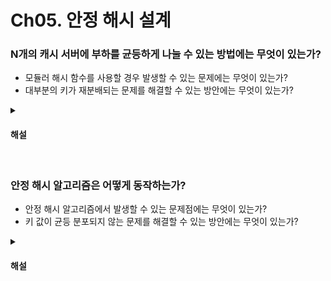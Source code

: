 # Ch05. 안정 해시 설계

### N개의 캐시 서버에 부하를 균등하게 나눌 수 있는 방법에는 무엇이 있는가?

* 모듈러 해시 함수를 사용할 경우 발생할 수 있는 문제에는 무엇이 있는가?
* 대부분의 키가 재분배되는 문제를 해결할 수 있는 방안에는 무엇이 있는가?

<details>
<summary><h4>해설</h4></summary>

> N개의 서버에 부하를 균등하게 나눌 수 있는 방법에는 무엇이 있는가?
* 모듈러 해시 함수를 사용해 특정 키 값이 저장될 서버 인덱스를 계산한다

> 모듈러 해시 함수를 사용할 경우 발생할 수 있는 문제에는 무엇이 있는가?
* 서버 풀의 수가 증가하거나 감소할 경우 나머지 연산의 값이 달라진다. 대부분의 키 분포가 달라지므로 대규모 캐시 미스가 발생한다

> 대부분의 키가 재분배되는 문제를 해결할 수 있는 방안에는 무엇이 있는가?
* 안정 해시 알고리즘을 사용한다
* 전통적인 해시 함수는 서버 수가 변할 때 대부분의 키가 재배치되는 반면에, 안정 해시는 테이블 크기가 조정될 때 평균적으로 k/n 개의 키만 재배치된다 
</details>


<br>

### 안정 해시 알고리즘은 어떻게 동작하는가?

* 안정 해시 알고리즘에서 발생할 수 있는 문제점에는 무엇이 있는가?
* 키 값이 균등 분포되지 않는 문제를 해결할 수 있는 방안에는 무엇이 있는가?

<details>
<summary><h4>해설</h4></summary>

> 안정 해시는 어떻게 동작하는가?
* 서버의 IP나 이름을 해싱하여 해시 공간에 서버를 위치시킨다
* 키를 저장할 때는 키의 해시 값으로부터 시계 방향으로 해시 공간을 탐색하고, 가장 첫 번째로 만나는 서버에 값을 저장한다

> 안정 해시 알고리즘에서 발생할 수 있는 문제점에는 무엇이 있는가?
* 첫 번째로는, 인접한 서버 사이의 해시 공간인 파티션을 균등하게 유지하는 게 불가능하다
* 어떤 서버는 굉장히 작은 해시 공간을 할당 받고, 어떤 서버는 굉장히 큰 해시 공간을 할당 받는 상황이 발생할 수 있다
* 두 번째로는, 키 값의 균등 분포를 달성하기 어렵기 때문에 특정 서버에 모든 키 값이 몰릴 수 있다

> 키 값이 균등 분포되지 않는 문제를 해결할 수 있는 방안에는 무엇이 있는가?
* 서버의 가상 노드를 여러 개 생성해 링 위에 배치한다
* 키 값은 해시 공간을 시계 방향으로 순회하다가 가장 처음 만나는 가상 노드가 가리키는 서버에 저장된다
* 가상 노드의 수가 많을수록 키 값이 고르게 분포된다고 한다
</details>
